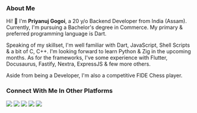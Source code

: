 ### About Me

Hi! 👋 I'm **Priyanuj Gogoi**, a 20 y/o Backend Developer from India (Assam).
Currently, I'm pursuing a Bachelor's degree in Commerce.
My primary & preferred programming language is Dart.

Speaking of my skillset, I'm well familiar with Dart, JavaScript, Shell Scripts & a bit of C, C++.
I'm looking forward to learn Python & Zig in the upcoming months.
As for the frameworks, I've some experience with Flutter, Docusaurus, Fastify, Nextra, ExpressJS & few more others.

Aside from being a Developer, I'm also a competitive FIDE Chess player.

### Connect With Me In Other Platforms

[![](https://skillicons.dev/icons?i=discord)](https://discord.com/users/631721449140518912)
[![](https://skillicons.dev/icons?i=twitter)](https://twitter.com/@Priyanuj09)
[![](https://skillicons.dev/icons?i=instagram)](https://instagram.com/just_priyanuj)
[![](https://skillicons.dev/icons?i=replit)](https://replit.com/@PriyanujGogoi)
[![](https://skillicons.dev/icons?i=gitlab)](https://gitlab.com/priyanuj)
